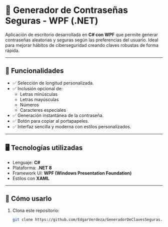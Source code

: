 ﻿# 🔐 Generador de Contraseñas Seguras - WPF (.NET)

Aplicación de escritorio desarrollada en **C# con WPF** que permite generar contraseñas aleatorias y seguras según las preferencias del usuario. Ideal para mejorar hábitos de ciberseguridad creando claves robustas de forma rápida.

---

## 🎯 Funcionalidades

- ✅ Selección de longitud personalizada.
- ✅ Inclusión opcional de:
  - Letras minúsculas
  - Letras mayúsculas
  - Números
  - Caracteres especiales
- ✅ Generación instantánea de la contraseña.
- ✅ Botón para copiar al portapapeles.
- ✅ Interfaz sencilla y moderna con estilos personalizados.

---

## 🖥️ Tecnologías utilizadas

- Lenguaje: **C#**
- Plataforma: **.NET 8**
- Framework UI: **WPF (Windows Presentation Foundation)**
- Estilos con **XAML**

---

## 🚀 Cómo usarlo

1. Clona este repositorio:
   ```bash
   git clone https://github.com/EdgarVerdeza/GeneradorDeClavesSeguras.git
